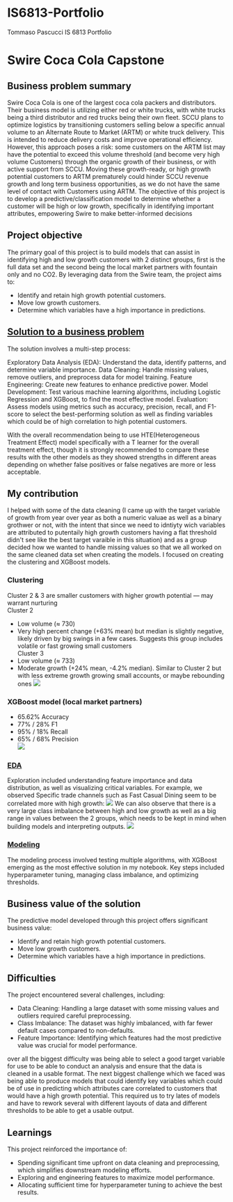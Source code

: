 # IS6813-Portfolio
Tommaso Pascucci
IS 6813 Portfolio

# Swire Coca Cola Capstone 
## Business problem summary
Swire Coca Cola is one of the largest coca cola packers and distributors. Their business model is utilizing either red or white trucks, with white trucks being a third distributor and red trucks being their own fleet.
SCCU plans to optimize logistics by transitioning customers selling below a specific annual volume to an Alternate Route to Market (ARTM) or white truck delivery. This is intended to reduce delivery costs and improve operational efficiency. However, this approach poses a risk: some customers on the ARTM list may have the potential to exceed this volume threshold (and become very high volume Customers) through the organic growth of their business, or with active support from SCCU. Moving these growth-ready, or high growth potential customers to ARTM prematurely could hinder SCCU revenue growth and long term business opportunities, as we do not have the same level of contact with Customers using ARTM.
 The objective of this project is to develop a predictive/classification model to determine whether a customer will be high or low growth, specifically in identifying important attributes, empowering Swire to make better-informed decisions

## Project objective
The primary goal of this project is to build models that can assist in identifying high and low growth customers with 2 distinct groups, first is the full data set and the second being the local market partners with fountain only and no CO2. By leveraging data from the Swire team, the project aims to:

* Identify and retain high growth potential customers.
* Move low growth customers.
* Determine which variables have a high importance in predictions.

## [Solution to a business problem]([https://github.com/CSJoyce/HomeCreditProject/blob/main/practiceProjectModeling2.Rmd](https://github.com/TommasoPascucci/IS6813-Portfolio/blob/main/Capstone.ipynb))
The solution involves a multi-step process:

Exploratory Data Analysis (EDA): Understand the data, identify patterns, and determine variable importance.
Data Cleaning: Handle missing values, remove outliers, and preprocess data for model training.
Feature Engineering: Create new features to enhance predictive power.
Model Development: Test various machine learning algorithms, including Logistic Regression and XGBoost, to find the most effective model.
Evaluation: Assess models using metrics such as accuracy, precision, recall, and F1-score to select the best-performing solution as well as finding variables which could be of high correlation to high potential customers.  <br />

With the overall recommendation being to use HTE(Heterogeneous Treatment Effect) model specifically with a T learner for the overall treatment effect, though it is strongly recommended to compare these results with the other models as they showed strengths in different areas depending on whether false positives or false negatives are more or less acceptable.

## My contribution
I helped with some of the data cleaning (I came up with the target variable of growth from year over year as both a numeric valuae as well as a binary grothwer or not, with the intent that since we need to idntiyty wich variables are attributed to putentaily  high growth customers having a flat threshold didn't see like the best target varaible in this situation) and as a group decided how we wanted to handle missing values so that we all worked on the same cleaned data set when creating the models. I focused on creating the clustering and XGBoost models. 


### Clustering
Cluster 2 & 3 are smaller customers with higher growth potential — may warrant nurturing <br />
Cluster 2
* Low volume (≈ 730)
* Very high percent change (+63% mean) but median is slightly negative,  likely driven by big swings in a few cases. Suggests this group includes volatile or fast growing small customers <br />
Cluster  3
* Low volume (≈ 733)
* Moderate growth (+24% mean, -4.2% median). Similar to Cluster 2 but with less extreme growth  growing small accounts, or maybe rebounding ones
![](Picture/Clustering.png)
  
### XGBoost model (local market partners)
* 65.62% Accuracy
* 77% / 28% F1
* 95% / 18% Recall
* 65% / 68% Precision  <br />
![](Picture/XGboost.png)


### [EDA]([https://github.com/TommasoPascucci/Portfolio/blob/main/EDA.Rmd](https://github.com/TommasoPascucci/IS6813-Portfolio/blob/main/EDA.ipynb))
Exploration included understanding feature importance and data distribution, as well as visualizing critical variables. For example, we observed Specific trade channels such as Fast Casual Dining seem to be correlated more with high growth:
![](Picture/tradechannel.png)
We can also observe that there is a very large class imbalance between high and low growth as well as a big range in values between the 2 groups, which needs to be kept in mind when building models and interpreting outputs.
![](Picture/classimbance.png)

### [Modeling]([https://github.com/TommasoPascucci/Portfolio/blob/main/practiceProjectModeling2.Rmd](https://github.com/TommasoPascucci/IS6813-Portfolio/blob/main/Capstone.ipynb))
The modeling process involved testing multiple algorithms, with XGBoost emerging as the most effective solution in my notebook. Key steps included hyperparameter tuning, managing class imbalance, and optimizing thresholds.

## Business value of the solution
The predictive model developed through this project offers significant business value:

* Identify and retain high growth potential customers.
* Move low growth customers.
* Determine which variables have a high importance in predictions.

## Difficulties
The project encountered several challenges, including:

* Data Cleaning: Handling a large dataset with some missing values and outliers required careful preprocessing.
* Class Imbalance: The dataset was highly imbalanced, with far fewer default cases compared to non-defaults.
* Feature Importance: Identifying which features had the most predictive value was crucial for model performance.

over all the biggest difficulty was being able to select a good target variable for use to be able to conduct an analysis and ensure that the data is cleaned in a usable format. 
The next biggest challenge which we faced was being able to produce models that could identify key variables which could be of use in predicting which attributes care correlated to customers that would have a high growth potential. This required us to try lates of models and have to rework several with different layouts of data and different thresholds to be able to get a usable output.

## Learnings
This project reinforced the importance of:

* Spending significant time upfront on data cleaning and preprocessing, which simplifies downstream modeling efforts.
* Exploring and engineering features to maximize model performance.
* Allocating sufficient time for hyperparameter tuning to achieve the best results.


